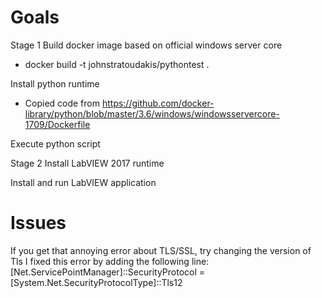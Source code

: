 
# Goals

Stage 1
Build docker image based on official windows server core

 * docker build -t johnstratoudakis/pythontest .

Install python runtime
 * Copied code from https://github.com/docker-library/python/blob/master/3.6/windows/windowsservercore-1709/Dockerfile

Execute python script

Stage 2
Install LabVIEW 2017 runtime

Install and run LabVIEW application


# Issues
If you get that annoying error about TLS/SSL, try changing the version of Tls
I fixed this error by adding the following line:
  [Net.ServicePointManager]::SecurityProtocol = [System.Net.SecurityProtocolType]::Tls12
